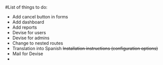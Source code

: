 #List of things to do:
- Add cancel button in forms
- Add dashboard
- Add reports
- Devise for users
- Devise for admins
- Change to nested routes
- Translation into Spanish
~~Installation instructions (configuration options)~~
- Mail for Devise
-
